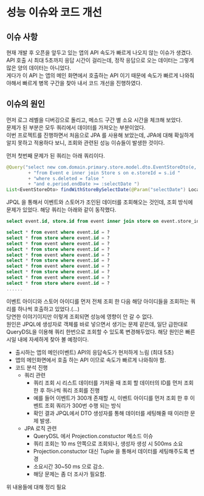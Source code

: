 # 성능 이슈와 코드 개선

## 이슈 사항
현재 개발 후 오픈을 앞두고 있는 앱의 API 속도가 빠르게 나오지 않는 이슈가 생겼다.   
API 호출 시 최대 5초까지 응답 시간이 걸리는데,
정작 응답으로 오는 데이터는 그렇게 많은 양의 데이터는 아니었다.   
게다가 이 API 는 앱의 메인 화면에서 호출하는 API 이기 때문에 속도가 빠르게 나와줘야해서 빠르게 병목 구간을 찾아 내서 코드 개선을 진행하였다.

## 이슈의 원인
먼저 로그 레벨을 디버깅으로 돌리고, 메소드 구간 별 소요 시간을 체크해 보았다.  
문제가 된 부분은 모두 쿼리에서 데이터를 가져오는 부분이었다.  
이번 프로젝트를 진행하면서 처음으로 JPA 를 사용해 보았는데, JPA에 대해 확실하게 알지 못하고 적용하다 보니, 조회와 관련된 성능 이슈들이 발생한 것이다.  

먼저 첫번째 문제가 된 쿼리는 아래 쿼리이다.
```java
@Query("select new com.domain.primary.store.model.dto.EventStoreDto(e, s) "
        + "from Event e inner join Store s on e.storeId = s.id "
        + "where s.deleted = false "
        + "and e.period.endDate >= :selectDate ")
List<EventStoreDto> findWithStoreBySelectDate(@Param("selectDate") LocalDate selectDate);
```
JPQL 을 통해서 이벤트와 스토어가 조인된 데이터를 조회해오는 것인데, 조회 방식에 문제가 있었다. 해당 쿼리는 아래와 같이 동작했다.
```sql
select event.id, store.id from event inner join store on event.store_id = store.id;

select * from event where event.id = ?
select * from store where event.id = ?
select * from event where event.id = ?
select * from store where event.id = ?
select * from event where event.id = ?
select * from store where event.id = ?
select * from event where event.id = ?
select * from store where event.id = ?
select * from event where event.id = ?
select * from store where event.id = ?
......
```
이벤트 아이디와 스토어 아이디를 먼저 전체 조회 한 다음 해당 아이디들을 조회하는 쿼리를 하나씩 호출하고 있었다.(...)  
당연한 이야기이지만 이렇게 조회되면 성능에 영향이 안 갈 수 없다.  
원인은 JPQL에 생성자로 객체를 바로 넣으면서 생기는 문제 같은데, 일단 급한대로 QueryDSL을 이용해 쿼리 한번으로 조회할 수 있도록 변경해두었다.
해당 원인은 빠른 시일 내에 자세하게 찾아 볼 예정이다.  


* 출시하는 앱의 메인(이벤트) API의 응답속도가 현저하게 느림 (최대 5초)
* 앱의 메인화면에서 호출 하는 API 이므로 속도가 빠르게 나와줘야 함.
* 코드 분석 진행
  * 쿼리 관련
    * 쿼리 조회 시 리스트 데이터를 가져올 때 조회 할 데이터의 ID를 먼저 조회 한 후 하나씩 쿼리 조회를 진행
    * 예를 들어 이벤트가 300개 존재할 시, 이벤트 아이디를 먼저 조회 한 후 이벤트 조회 쿼리가 300번 수행 되는 방식
    * 확인 결과 JPQL에서 DTO 생성자를 통해 데이터를 세팅해줄 때 이러한 문제 발생.
  * JPA 로직 관련
    * QueryDSL 에서 Projection.constuctor 메소드 이슈
    * 쿼리 조회는 10 ms 안쪽으로 조회되나, 생성자 생성 시 500ms 소요
    * Projection.constuctor 대신 Tuple 을 통해서 데이터를 세팅해주도록 변경
    * 소요시간 30~50 ms 으로 감소.
    * 해당 문제는 좀 더 조사가 필요함.

위 내용들에 대해 정리 필요